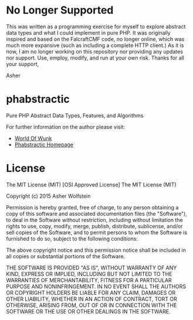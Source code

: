 # No Longer Supported

This was written as a programming exercise for myself to explore abstract data types and what I could implement in pure PHP. It was originally inspired and based on the FalcraftCMF code, no longer online, which was much more expansive (such as including a complete HTTP client.) As it is now, I am no longer working on this repository nor providing any updates nor support. Use, employ, modify, and run at your own risk. Thanks for all your support,

Asher

# phabstractic

Pure PHP Abstract Data Types, Features, and Algorithms

For further information on the author please visit:
* [World Of Wunk](http://wunk.me/ "Personal Website")
* [Phabstractic Homepage](https://archive.wunk.me/programming-projects/phabstractic/)

# License

The MIT License (MIT)
[OSI Approved License]
The MIT License (MIT)

Copyright (c) 2015 Asher Wolfstein

Permission is hereby granted, free of charge, to any person obtaining a copy
of this software and associated documentation files (the "Software"), to deal
in the Software without restriction, including without limitation the rights
to use, copy, modify, merge, publish, distribute, sublicense, and/or sell
copies of the Software, and to permit persons to whom the Software is
furnished to do so, subject to the following conditions:

The above copyright notice and this permission notice shall be included in
all copies or substantial portions of the Software.

THE SOFTWARE IS PROVIDED "AS IS", WITHOUT WARRANTY OF ANY KIND, EXPRESS OR
IMPLIED, INCLUDING BUT NOT LIMITED TO THE WARRANTIES OF MERCHANTABILITY,
FITNESS FOR A PARTICULAR PURPOSE AND NONINFRINGEMENT. IN NO EVENT SHALL THE
AUTHORS OR COPYRIGHT HOLDERS BE LIABLE FOR ANY CLAIM, DAMAGES OR OTHER
LIABILITY, WHETHER IN AN ACTION OF CONTRACT, TORT OR OTHERWISE, ARISING FROM,
OUT OF OR IN CONNECTION WITH THE SOFTWARE OR THE USE OR OTHER DEALINGS IN
THE SOFTWARE.
